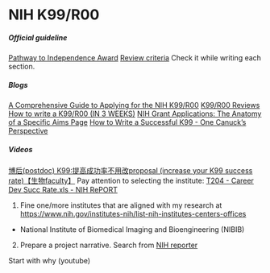 # NIH K99/R00

##### Official guideline
[Pathway to Independence Award](https://researchtraining.nih.gov/programs/career-development/k99-r00)
[Review criteria](https://grants.nih.gov/grants/guide/pa-files/PA-19-195.html) Check it while writing each section.

##### Blogs
[A Comprehensive Guide to Applying for the NIH K99/R00](http://www.brains-explained.com/guide-to-applying-for-the-k99-r00/)
[K99/R00 Reviews](http://www.brains-explained.com/k99r00-reviews/)
[How to write a K99/R00 (IN 3 WEEKS)](http://pathway2insanity.blogspot.com/)
[NIH Grant Applications: The Anatomy of a Specific Aims Page](https://www.biosciencewriters.com/NIH-Grant-Applications-The-Anatomy-of-a-Specific-Aims-Page.aspx)
[How to Write a Successful K99 - One Canuck’s Perspective](https://www.jordandward.com/k99-grant-writing.html)

##### Videos
[博后(postdoc) K99:提高成功率不用改proposal (increase your K99 success rate)【生物faculty】](https://www.youtube.com/watch?v=T7q97mT96aw&list=PLwK5qy-SqyStCXjBLXywItsm2rAAnPmK8)
Pay attention to selecting the institute: [T204 - Career Dev Succ Rate.xls - NIH RePORT](https://report.nih.gov/displayreport.aspx?rid=551)

1. Fine one/more institutes that are aligned with my research at https://www.nih.gov/institutes-nih/list-nih-institutes-centers-offices
- National Institute of Biomedical Imaging and Bioengineering (NIBIB)

2. Prepare a project narrative.
Search from [NIH reporter](https://projectreporter.nih.gov/reporter.cfm)

Start with why (youtube)
